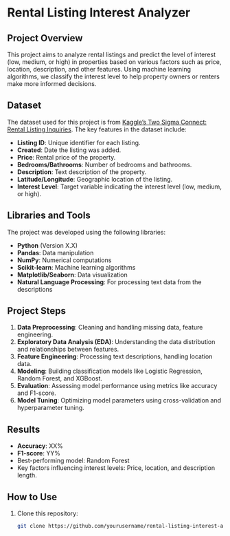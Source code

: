 # Rental Listing Interest Analyzer

## Project Overview
This project aims to analyze rental listings and predict the level of interest (low, medium, or high) in properties based on various factors such as price, location, description, and other features. Using machine learning algorithms, we classify the interest level to help property owners or renters make more informed decisions.

## Dataset
The dataset used for this project is from [Kaggle’s Two Sigma Connect: Rental Listing Inquiries](https://www.kaggle.com/competitions/two-sigma-connect-rental-listing-inquiries). The key features in the dataset include:
- **Listing ID**: Unique identifier for each listing.
- **Created**: Date the listing was added.
- **Price**: Rental price of the property.
- **Bedrooms/Bathrooms**: Number of bedrooms and bathrooms.
- **Description**: Text description of the property.
- **Latitude/Longitude**: Geographic location of the listing.
- **Interest Level**: Target variable indicating the interest level (low, medium, or high).

## Libraries and Tools
The project was developed using the following libraries:
- **Python** (Version X.X)
- **Pandas**: Data manipulation
- **NumPy**: Numerical computations
- **Scikit-learn**: Machine learning algorithms
- **Matplotlib/Seaborn**: Data visualization
- **Natural Language Processing**: For processing text data from the descriptions

## Project Steps
1. **Data Preprocessing**: Cleaning and handling missing data, feature engineering.
2. **Exploratory Data Analysis (EDA)**: Understanding the data distribution and relationships between features.
3. **Feature Engineering**: Processing text descriptions, handling location data.
4. **Modeling**: Building classification models like Logistic Regression, Random Forest, and XGBoost.
5. **Evaluation**: Assessing model performance using metrics like accuracy and F1-score.
6. **Model Tuning**: Optimizing model parameters using cross-validation and hyperparameter tuning.

## Results
- **Accuracy**: XX%
- **F1-score**: YY%
- Best-performing model: Random Forest
- Key factors influencing interest levels: Price, location, and description length.

## How to Use
1. Clone this repository:
   ```bash
   git clone https://github.com/yourusername/rental-listing-interest-analyzer.git

